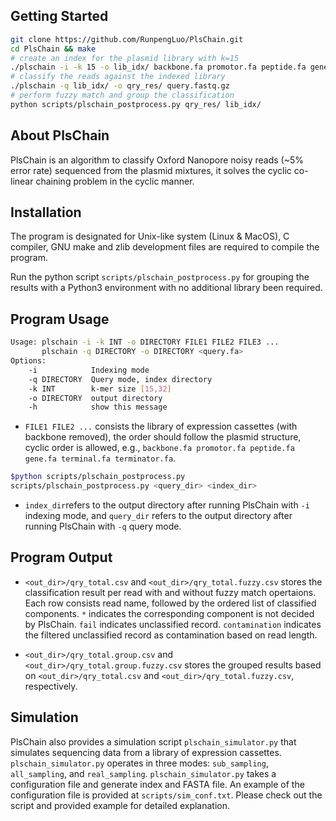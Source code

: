 ## Getting Started
```sh
git clone https://github.com/RunpengLuo/PlsChain.git
cd PlsChain && make
# create an index for the plasmid library with k=15
./plschain -i -k 15 -o lib_idx/ backbone.fa promotor.fa peptide.fa gene.fa terminal.fa terminator.fa
# classify the reads against the indexed library
./plschain -q lib_idx/ -o qry_res/ query.fastq.gz
# perform fuzzy match and group the classification
python scripts/plschain_postprocess.py qry_res/ lib_idx/
```

## About PlsChain
PlsChain is an algorithm to classify Oxford Nanopore noisy reads (~5% error rate) sequenced from the plasmid mixtures, it solves the cyclic co-linear chaining problem in the cyclic manner.


## Installation
The program is designated for Unix-like system (Linux & MacOS), C compiler, GNU make and zlib development files are required to compile the program.

Run the python script `scripts/plschain_postprocess.py` for grouping the results with a Python3 environment with no additional library been required.

## Program Usage
```sh
Usage: plschain -i -k INT -o DIRECTORY FILE1 FILE2 FILE3 ...
       plschain -q DIRECTORY -o DIRECTORY <query.fa>
Options:
    -i            Indexing mode
    -q DIRECTORY  Query mode, index directory
    -k INT        k-mer size [15,32]
    -o DIRECTORY  output directory
    -h            show this message
```
* `FILE1 FILE2 ...` consists the library of expression cassettes (with backbone removed), the order should follow the plasmid structure, cyclic order is allowed, e.g., `backbone.fa promotor.fa peptide.fa gene.fa terminal.fa terminator.fa`.

```sh
$python scripts/plschain_postprocess.py
scripts/plschain_postprocess.py <query_dir> <index_dir>
```
* `index_dir`refers to the output directory after running PlsChain with `-i` indexing mode, and `query_dir` refers to the output directory after running PlsChain with `-q` query mode.

## Program Output
* `<out_dir>/qry_total.csv` and `<out_dir>/qry_total.fuzzy.csv` stores the classification result per read with and without fuzzy match opertaions. Each row consists read name, followed by the ordered list of classified components. `*` indicates the corresponding component is not decided by PlsChain. `fail` indicates unclassified record. `contamination` indicates the filtered unclassified record as contamination based on read length.

* `<out_dir>/qry_total.group.csv` and `<out_dir>/qry_total.group.fuzzy.csv` stores the grouped results based on `<out_dir>/qry_total.csv` and `<out_dir>/qry_total.fuzzy.csv`, respectively.

## Simulation
PlsChain also provides a simulation script `plschain_simulator.py` that simulates sequencing data from a library of expression cassettes. `plschain_simulator.py` operates in three modes: `sub_sampling`, `all_sampling`, and `real_sampling`. `plschain_simulator.py` takes a configuration file and generate index and FASTA file. An example of the configuration file is provided at `scripts/sim_conf.txt`. Please check out the script and provided example for detailed explanation.
